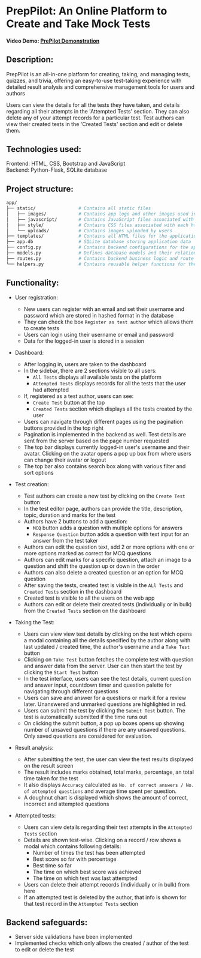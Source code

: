 # PrepPilot: An Online Platform to Create and Take Mock Tests

#### Video Demo: [PrePilot Demonstration](https://www.youtube.com/watch?v=Zl5sDcCO_As)

## Description:

PrepPilot is an all-in-one platform for creating, taking, and managing tests, quizzes, and trivia, offering an easy-to-use test-taking experience with detailed result analysis and comprehensive management tools for users and authors

Users can view the details for all the tests they have taken, and details regarding all their attempts in the 'Attempted Tests' section. They can also delete any of your attempt records for a particular test. Test authors can view their created tests in the 'Created Tests' section and edit or delete them.

## Technologies used:

Frontend: HTML, CSS, Bootstrap and JavaScript\
Backend: Python-Flask, SQLite database

## Project structure:

```bash
app/
├── static/                # Contains all static files
│   ├── images/            # Contains app logo and other images used in the web app
│   ├── javascript/        # Contains JavaScript files associated with each html file
│   ├── style/             # Contains CSS files associated with each html file
│   └── uploads/           # Contains images uploaded by users
├── templates/             # Contains all HTML files for the application
├── app.db                 # SQLite database storing application data
├── config.py              # Contains backend configurations for the application
├── models.py              # Defines database models and their relationships
├── routes.py              # Contains backend business logic and route handling
└── helpers.py             # Contains reusable helper functions for the app
```

## Functionality:

- User registration:

  - New users can register with an email and set their username and password which are stored in hashed format in the database
  - They can check the box `Register as test author` which allows them to create tests
  - Users can login using their username or email and password
  - Data for the logged-in user is stored in a session

- Dashboard:

  - After logging in, users are taken to the dashboard
  - In the sidebar, there are 2 sections visible to all users:
    - `All Tests` displays all available tests on the platform
    - `Attempted Tests` displays records for all the tests that the user had attempted
  - If, registered as a test author, users can see:
    - `Create Test` button at the top
    - `Created Tests` section which displays all the tests created by the user
  - Users can navigate through different pages using the pagination buttons provided in the top right
  - Pagination is implemented in the backend as well. Test details are sent from the server based on the page number requested
  - The top bar displays currently logged-in user's username and their avatar. Clicking on the avatar opens a pop up box from where users can change their avatar or logout
  - The top bar also contains search box along with various filter and sort options

- Test creation:

  - Test authors can create a new test by clicking on the `Create Test` button
  - In the test editor page, authors can provide the title, description, topic, duration and marks for the test
  - Authors have 2 buttons to add a question:
    - `MCQ` button adds a question with multiple options for answers
    - `Response Question` button adds a question with text input for an answer from the test taker
  - Authors can edit the question text, add 2 or more options with one or more options marked as correct for MCQ questions
  - Authors can edit marks for a specific question, attach an image to a question and shift the question up or down in the order
  - Authors can also delete a created question or an option for MCQ question
  - After saving the tests, created test is visible in the `ALl Tests` and `Created Tests` section in the dashboard
  - Created test is visible to all the users on the web app
  - Authors can edit or delete their created tests (individually or in bulk) from the `Created Tests` section on the dashboard

- Taking the Test:

  - Users can view view test details by clicking on the test which opens a modal containing all the details specified by the author along with last updated / created time, the author's username and a `Take Test` button
  - Clicking on `Take Test` button fetches the complete test with question and answer data from the server. User can then start the test by clicking the `Start Test` button
  - In the test interface, users can see the test details, current question and answer input, countdown timer and question palette for navigating through different questions
  - Users can save and answer for a questions or mark it for a review later. Unanswered and unmarked questions are highlighted in red.
  - Users can submit the test by clicking the `Submit Test` button. The test is automatically submitted if the time runs out
  - On clicking the submit button, a pop up boxes opens up showing number of unsaved questions if there are any unsaved questions. Only saved questions are considered for evaluation.

- Result analysis:

  - After submitting the test, the user can view the test results displayed on the result screen
  - The result includes marks obtained, total marks, percentage, an total time taken for the test
  - It also displays `Accuracy` calculated as `No. of correct answers / No. of attempted questions` and average time spent per question.
  - A doughnut chart is displayed which shows the amount of correct, incorrect and attempted questions

- Attempted tests:
  - Users can view details regarding their test attempts in the `Attempted Tests` section
  - Details are shown test-wise. Clicking on a record / row shows a modal which contains following details:
    - Number of times the test has been attempted
    - Best score so far with percentage
    - Best time so far
    - The time on which best score was achieved
    - The time on which test was last attempted
  - Users can delete their attempt records (individually or in bulk) from here
  - If an attempted test is deleted by the author, that info is shown for that test record in the `Attempted Tests` section

## Backend safeguards:

- Server side validations have been implemented
- Implemented checks which only allows the created / author of the test to edit or delete the test
